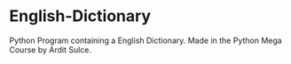 # English-Dictionary
Python Program containing a English Dictionary. Made in the Python Mega Course by Ardit Sulce.
